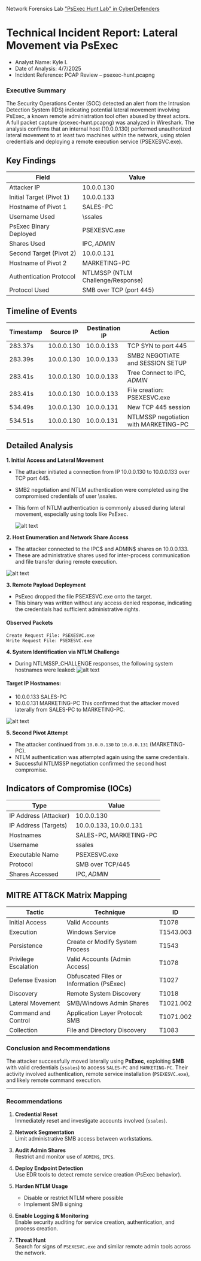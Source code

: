 Network Forensics Lab ["PsExec Hunt Lab" in CyberDefenders](https://cyberdefenders.org/blueteam-ctf-challenges/psexec-hunt/)

# Technical Incident Report: Lateral Movement via PsExec
- Analyst Name: Kyle I.
- Date of Analysis: 4/7/2025
- Incident Reference: PCAP Review – psexec-hunt.pcapng
### Executive Summary
The Security Operations Center (SOC) detected an alert from the Intrusion Detection System (IDS) indicating potential lateral movement involving PsExec, a known remote administration tool often abused by threat actors. A full packet capture (psexec-hunt.pcapng) was analyzed in Wireshark. The analysis confirms that an internal host (10.0.0.130) performed unauthorized lateral movement to at least two machines within the network, using stolen credentials and deploying a remote execution service (PSEXESVC.exe).

## Key Findings
| Field                           | Value        |
|---------------------------------|--------------|
| Attacker IP                     |   10.0.0.130 |
| Initial Target (Pivot 1)	      |  10.0.0.133  |
| Hostname of Pivot 1	            | SALES-PC     |
| Username Used	                  | \ssales      |
| PsExec Binary Deployed          |	PSEXESVC.exe |
| Shares Used	                    | IPC$, ADMIN$ |
| Second Target (Pivot 2)	        | 10.0.0.131   |
| Hostname of Pivot 2	            | MARKETING-PC |
| Authentication Protocol	| NTLMSSP (NTLM Challenge/Response)|
| Protocol Used	          | SMB over TCP (port 445)|


## Timeline of Events

| Timestamp | Source IP   | Destination IP | Action                                |
|-----------|-------------|----------------|----------------------------------------|
| 283.37s   | 10.0.0.130  | 10.0.0.133     | TCP SYN to port 445                    |
| 283.39s   | 10.0.0.130  | 10.0.0.133     | SMB2 NEGOTIATE and SESSION SETUP       |
| 283.41s   | 10.0.0.130  | 10.0.0.133     | Tree Connect to IPC$, ADMIN$           |
| 283.41s   | 10.0.0.130  | 10.0.0.133     | File creation: PSEXESVC.exe            |
| 534.49s   | 10.0.0.130  | 10.0.0.131     | New TCP 445 session                    |
| 534.51s   | 10.0.0.130  | 10.0.0.131     | NTLMSSP negotiation with MARKETING-PC  |

## Detailed Analysis
**1. Initial Access and Lateral Movement**
- The attacker initiated a connection from IP 10.0.0.130 to 10.0.0.133 over TCP port 445.
- SMB2 negotiation and NTLM authentication were completed using the compromised credentials of user \ssales.
- This form of NTLM authentication is commonly abused during lateral movement, especially using tools like PsExec.


  ![alt text](https://github.com/K-ING-TECH/Incident-Report_Lateral-Movement_via-PsExec/blob/main/FilterbyEndpoint.png)

**2. Host Enumeration and Network Share Access**
- The attacker connected to the IPC$ and ADMIN$ shares on 10.0.0.133.
- These are administrative shares used for inter-process communication and file transfer during remote execution.

  
![alt text](https://github.com/K-ING-TECH/Incident-Report_Lateral-Movement_via-PsExec/blob/main/Question1_Resolution.png)


**3. Remote Payload Deployment**
- PsExec dropped the file PSEXESVC.exe onto the target.
- This binary was written without any access denied response, indicating the credentials had sufficient administrative rights.

#### Observed Packets

```
Create Request File: PSEXESVC.exe
Write Request File: PSEXESVC.exe
```

**4. System Identification via NTLM Challenge**
- During NTLMSSP_CHALLENGE responses, the following system hostnames were leaked:
![alt text](https://github.com/K-ING-TECH/Incident-Report_Lateral-Movement_via-PsExec/blob/main/Question2-3_Resolution.png)

#### Target IP	Hostnames:
- 10.0.0.133	SALES-PC
- 10.0.0.131	MARKETING-PC
This confirmed that the attacker moved laterally from SALES-PC to MARKETING-PC.

![alt text](https://github.com/K-ING-TECH/Incident-Report_Lateral-Movement_via-PsExec/blob/main/Question7_Resolution.png)

**5. Second Pivot Attempt**
- The attacker continued from `10.0.0.130` to `10.0.0.131` (MARKETING-PC).
- NTLM authentication was attempted again using the same credentials.
- Successful NTLMSSP negotiation confirmed the second host compromise.

## Indicators of Compromise (IOCs)
| Type                 | Value                               |
|----------------------|--------------------------------------|
| IP Address (Attacker)| 10.0.0.130                          |
| IP Address (Targets) | 10.0.0.133, 10.0.0.131              |
| Hostnames            | SALES-PC, MARKETING-PC             |
| Username             | ssales                             |
| Executable Name      | PSEXESVC.exe                       |
| Protocol             | SMB over TCP/445                   |
| Shares Accessed      | IPC$, ADMIN$                       |




## MITRE ATT&CK Matrix Mapping
| Tactic              | Technique                            | ID         |
|---------------------|----------------------------------------|------------|
| Initial Access      | Valid Accounts                        | T1078      |
| Execution           | Windows Service                       | T1543.003  |
| Persistence         | Create or Modify System Process       | T1543      |
| Privilege Escalation| Valid Accounts (Admin Access)         | T1078      |
| Defense Evasion     | Obfuscated Files or Information (PsExec)| T1027     |
| Discovery           | Remote System Discovery               | T1018      |
| Lateral Movement    | SMB/Windows Admin Shares              | T1021.002  |
| Command and Control | Application Layer Protocol: SMB       | T1071.002  |
| Collection          | File and Directory Discovery          | T1083      |


### Conclusion and Recommendations

The attacker successfully moved laterally using **PsExec**, exploiting **SMB** with valid credentials (`ssales`) to access `SALES-PC` and `MARKETING-PC`. Their activity involved authentication, remote service installation (`PSEXESVC.exe`), and likely remote command execution.

---

### Recommendations

1. **Credential Reset**  
   Immediately reset and investigate accounts involved (`ssales`).

2. **Network Segmentation**  
   Limit administrative SMB access between workstations.

3. **Audit Admin Shares**  
   Restrict and monitor use of `ADMIN$`, `IPC$`.

4. **Deploy Endpoint Detection**  
   Use EDR tools to detect remote service creation (PsExec behavior).

5. **Harden NTLM Usage**  
   - Disable or restrict NTLM where possible  
   - Implement SMB signing

6. **Enable Logging & Monitoring**  
   Enable security auditing for service creation, authentication, and process creation.

7. **Threat Hunt**  
   Search for signs of `PSEXESVC.exe` and similar remote admin tools across the network.

